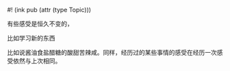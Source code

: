 #! (ink pub (attr (type Topic)))

有些感受是恒久不变的，

比如学习新的东西

比如说酱油食盐醋糖的酸甜苦辣咸。同样，经历过的某些事情的感受在经历一次感受依然与上次相同。